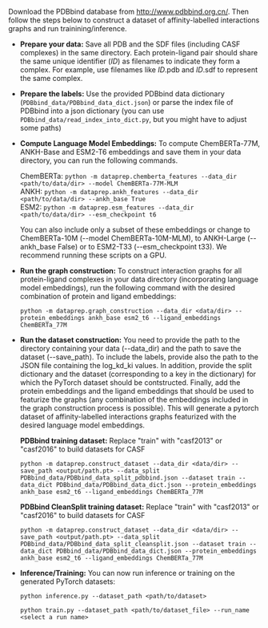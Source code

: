 Download the PDBbind database from http://www.pdbbind.org.cn/. Then follow the steps below to construct a dataset of affinity-labelled interactions graphs and run trainining/inference. 

* **Prepare your data:** Save all PDB and the SDF files (including CASF complexes) in the same directory. Each protein-ligand pair should share the same unique identifier (_ID_) as filenames to indicate they form a complex. For example, use filenames like _ID_.pdb and _ID_.sdf to represent the same complex.
* **Prepare the labels:** Use the provided PDBbind data dictionary (`PDBbind_data/PDBbind_data_dict.json`) or parse the index file of PDBbind into a json dictionary (you can use `PDBbind_data/read_index_into_dict.py`, but you might have to adjust some paths)

* **Compute Language Model Embeddings:** To compute ChemBERTa-77M, ANKH-Base and ESM2-T6 embeddings and save them in your data directory, you can run the following commands. 

    ChemBERTa:     ```python -m dataprep.chemberta_features --data_dir <path/to/data/dir> --model ChemBERTa-77M-MLM``` <br />
    ANKH:          ```python -m dataprep.ankh_features --data_dir <path/to/data/dir> --ankh_base True``` <br />
    ESM2:          ```python -m dataprep.esm_features --data_dir <path/to/data/dir> --esm_checkpoint t6``` <br />

    You can also include only a subset of these embeddings or change to ChemBERTa-10M (--model ChemBERTa-10M-MLM), to ANKH-Large (--ankh_base False) or 
    to ESM2-T33 (--esm_checkpoint t33). We recommend running these scripts on a GPU.
  
* **Run the graph construction:** To construct interaction graphs for all protein-ligand complexes in your data directory (incorporating language model embeddings), run the following command with the desired combination of protein and ligand embeddings:

    ```
    python -m dataprep.graph_construction --data_dir <data/dir> --protein_embeddings ankh_base esm2_t6 --ligand_embeddings ChemBERTa_77M
    ```
  
* **Run the dataset construction:** You need to provide the path to the directory containing your data (--data_dir) and the path to save the dataset (--save_path). To include the labels, provide also the path to the JSON file containing the log_kd_ki values. In addition, provide the split dictionary and the dataset (corresponding to a key in the dictionary) for which the PyTorch dataset should be contstructed. Finally, add the protein embeddings and the ligand embeddings that should be used to featurize the graphs (any combination of the embeddings included in the graph construction process is possible). This will generate a pytorch dataset of affinity-labelled interactions graphs featurized with the desired language model embeddings.

    **PDBbind training dataset:** Replace "train" with "casf2013" or "casf2016" to build datasets for CASF
    ```
    python -m dataprep.construct_dataset --data_dir <data/dir> --save_path <output/path.pt> --data_split PDBbind_data/PDBbind_data_split_pdbbind.json --dataset train --data_dict PDBbind_data/PDBbind_data_dict.json --protein_embeddings ankh_base esm2_t6 --ligand_embeddings ChemBERTa_77M
    ```
    
    **PDBbind CleanSplit training dataset:** Replace "train" with "casf2013" or "casf2016" to build datasets for CASF
    ```
    python -m dataprep.construct_dataset --data_dir <data/dir> --save_path <output/path.pt> --data_split PDBbind_data/PDBbind_data_split_cleansplit.json --dataset train --data_dict PDBbind_data/PDBbind_data_dict.json --protein_embeddings ankh_base esm2_t6 --ligand_embeddings ChemBERTa_77M
    ```

  
* **Inference/Training:** You can now run inference or training on the generated PyTorch datasets:
    ```
    python inference.py --dataset_path <path/to/dataset>
    ```
    ```
    python train.py --dataset_path <path/to/dataset_file> --run_name <select a run name>
    ```
